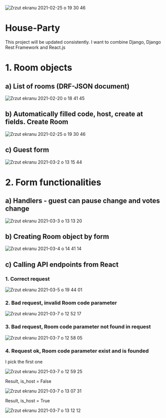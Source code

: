 ![Zrzut ekranu 2021-02-25 o 19 30 46](https://user-images.githubusercontent.com/56914063/109521785-f5ff1d00-7aad-11eb-9c70-14ec761f9713.png)
# House-Party

This project will be updated consistently. I want to combine Django, Django Rest Framework and React.js

# 1. Room objects
## a) List of rooms (DRF-JSON document)

![Zrzut ekranu 2021-02-20 o 18 41 45](https://user-images.githubusercontent.com/56914063/108603999-8ac99280-73ab-11eb-99f1-b435677095ad.png)

 ## b) Automatically filled code, host, create at fields. Create Room

![Zrzut ekranu 2021-02-25 o 19 30 46](https://user-images.githubusercontent.com/56914063/109522626-c3095900-7aae-11eb-883c-9e1cfd86f29c.png)

## c) Guest form

![Zrzut ekranu 2021-03-2 o 13 15 44](https://user-images.githubusercontent.com/56914063/109647453-98280f00-7b59-11eb-90b9-7709f4630a55.png)

# 2. Form functionalities 

## a) Handlers - guest can pause change and votes change

![Zrzut ekranu 2021-03-3 o 13 13 20](https://user-images.githubusercontent.com/56914063/109820553-66847600-7c35-11eb-8f99-bfb754067765.png)

## b) Creating Room object by form

![Zrzut ekranu 2021-03-4 o 14 41 14](https://user-images.githubusercontent.com/56914063/109973151-55e90400-7cf8-11eb-90f7-11c23125b6e1.png)

## c) Calling API endpoints from React

### 1. Correct request

![Zrzut ekranu 2021-03-5 o 19 44 01](https://user-images.githubusercontent.com/56914063/110159835-7d6cc900-7deb-11eb-8ba7-e58e2cdca424.png)

### 2. Bad request, invalid Room code parameter

![Zrzut ekranu 2021-03-7 o 12 52 17](https://user-images.githubusercontent.com/56914063/110238855-1e6e9780-7f44-11eb-9fe4-abfe4d09fbd7.png)

### 3. Bad request, Room code parameter not found in request

![Zrzut ekranu 2021-03-7 o 12 58 05](https://user-images.githubusercontent.com/56914063/110238973-c8e6ba80-7f44-11eb-9a81-7080faa6380a.png)

### 4. Request ok, Room code parameter exist and is founded

I pick the first one

![Zrzut ekranu 2021-03-7 o 12 59 25](https://user-images.githubusercontent.com/56914063/110239037-2da21500-7f45-11eb-9e43-ed90bb085599.png)

Result, is_host = False

![Zrzut ekranu 2021-03-7 o 13 07 31](https://user-images.githubusercontent.com/56914063/110239217-27f8ff00-7f46-11eb-80d4-ee6bbfb25436.png)

Result, is_host = True

![Zrzut ekranu 2021-03-7 o 13 12 12](https://user-images.githubusercontent.com/56914063/110239360-d604a900-7f46-11eb-84c3-8281f3481be3.png)









